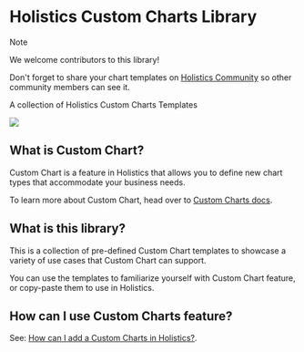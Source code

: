 # Holistics Custom Charts Library

> [!NOTE]
> We welcome contributors to this library!
> 
> Don't forget to share your chart templates on [Holistics Community](https://community.holistics.io/) so other community members can see it.

A collection of Holistics Custom Charts Templates

![](https://i.imgur.com/fRiA1Vp.png)


## What is Custom Chart?

Custom Chart is a feature in Holistics that allows you to define new chart types that accommodate your business needs. 

To learn more about Custom Chart, head over to [Custom Charts docs](https://docs.holistics.io/docs/charts/custom-charts).

## What is this library? 

This is a collection of pre-defined Custom Chart templates to showcase a variety of use cases that Custom Chart can support. 

You can use the templates to familiarize yourself with Custom Chart feature, or copy-paste them to use in Holistics.

## How can I use Custom Charts feature?

See: [How can I add a Custom Charts in Holistics?](https://docs.holistics.io/docs/charts/custom-charts#how-to-add-a-custom-chart). 

